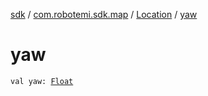 [sdk](../../index.md) / [com.robotemi.sdk.map](../index.md) / [Location](index.md) / [yaw](./yaw.md)

# yaw

`val yaw: `[`Float`](https://kotlinlang.org/api/latest/jvm/stdlib/kotlin/-float/index.html)